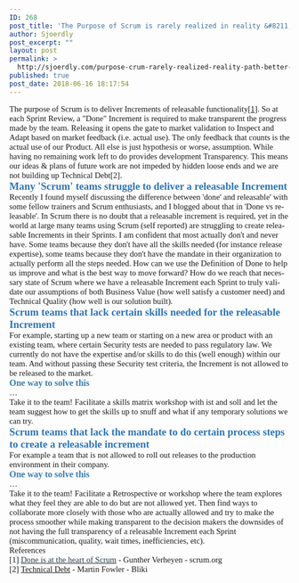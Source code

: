 ```yaml
---
ID: 268
post_title: 'The Purpose of Scrum is rarely realized in reality &#8211; a path to better feedback'
author: Sjoerdly
post_excerpt: ""
layout: post
permalink: >
  http://sjoerdly.com/purpose-crum-rarely-realized-reality-path-better-feedback/
published: true
post_date: 2018-06-16 18:17:54
---
```

<p style="margin: 0in; font-family: Calibri; font-size: 11.0pt;">The purpose of Scrum is to deliver Increments of releasable functionality[<a href="https://www.scrum.org/resources/blog/done-heart-scrum">1</a>]. So at each Sprint Review, a "Done" Increment is required to make transparent the progress made by the team. Releasing it opens the gate to market validation to Inspect and Adapt based on market feedback (i.e. actual use). The only feedback that counts is the actual use of our Product. All else is just hypothesis or worse, assumption. While having no remaining work left to do provides development Transparency. This means our ideas &amp; plans of future work are not impeded by hidden loose ends and we are not building up Technical Debt[2].</p>
<p style="margin: 0in; font-family: Calibri; font-size: 11.0pt;"></p>

<h2 lang="nl" style="margin: 0in; font-family: Calibri; font-size: 14.0pt; color: #2e75b5;">Many 'Scrum' teams struggle to deliver a releasable Increment</h2>
<p style="margin: 0in; font-family: Calibri; font-size: 11.0pt;"><span lang="nl">Recently I found myself discussing the difference between 'done' and releasable' with some fellow trainers and Scrum enthusiasts, and I blogged about that in 'Done vs releasable'. In Scrum there is no doubt that a releasable increment is required, yet in the world at large many teams using Scrum (self reported) are struggling to create releasable Increments in their Sprints.</span><span lang="en-US"> I am confident that most actually don't and never have. Some teams because they don't have all the skills needed (for instance release expertise), some teams because they don't have the mandate in their organization to actually perform all the steps needed. How can we use the Definition of Done to help us improve and what is the best way to move forward? How do we reach that necessary state of Scrum where we have a releasable Increment each Sprint to truly validate our assumptions of both Business Value (how well satisfy a customer need) and Technical Quality (how well is our solution built). </span></p>
<p style="margin: 0in; font-family: Calibri; font-size: 11.0pt;"></p>

<h2 style="margin: 0in; font-family: Calibri; font-size: 14.0pt; color: #2e75b5;">Scrum teams that lack certain skills needed for the releasable Increment</h2>
<p style="margin: 0in; font-family: Calibri; font-size: 11.0pt;">For example, starting up a new team or starting on a new area or product with an existing team, where certain Security tests are needed to pass regulatory law. We currently do not have the expertise and/or skills to do this (well enough) within our team. And without passing these Security test criteria, the Increment is not allowed to be released to the market.</p>
<p style="margin: 0in; font-family: Calibri; font-size: 11.0pt;"></p>

<h3 style="margin: 0in; font-family: Calibri; font-size: 12.0pt; color: #377bac;">One way to solve this</h3>
<p style="margin: 0in; font-family: Calibri; font-size: 11.0pt;">…</p>
<p style="margin: 0in; font-family: Calibri; font-size: 11.0pt;">Take it to the team! Facilitate a skills matrix workshop with ist and soll and let the team suggest how to get the skills up to snuff and what if any temporary solutions we can try.</p>
<p style="margin: 0in; font-family: Calibri; font-size: 11.0pt;"></p>

<h2 style="margin: 0in; font-family: Calibri; font-size: 14.0pt; color: #2e75b5;">Scrum teams that lack the mandate to do certain process steps to create a releasable increment</h2>
<p style="margin: 0in; font-family: Calibri; font-size: 11.0pt;">For example a team that is not allowed to roll out releases to the production environment in their company.</p>
<p style="margin: 0in; font-family: Calibri; font-size: 11.0pt;"></p>

<h3 style="margin: 0in; font-family: Calibri; font-size: 12.0pt; color: #377bac;">One way to solve this</h3>
<p style="margin: 0in; font-family: Calibri; font-size: 11.0pt;">…</p>
<p style="margin: 0in; font-family: Calibri; font-size: 11.0pt;">Take it to the team! Facilitate a Retrospective or workshop where the team explores what they feel they are able to do but are not allowed yet. Then find ways to collaborate more closely with those who are actually allowed and try to make the process smoother while making transparent to the decision makers the downsides of not having the full transparency of a releasable Increment each Sprint (miscommunication, quality, wait times, inefficiencies, etc).</p>
<p style="margin: 0in; font-family: Calibri; font-size: 11.0pt;"></p>
<p lang="nl" style="margin: 0in; font-family: Calibri; font-size: 11.0pt;">References</p>
<p style="margin: 0in; font-family: Calibri; font-size: 11.0pt;"><span lang="nl">[1] </span><a href="https://www.scrum.org/resources/blog/done-heart-scrum"><span lang="en-US" style="color: #263b4f;">Done is at the heart of Scrum</span></a><span lang="nl"> - </span><span lang="en-US">Gunther Verheyen - </span><span lang="nl">scrum.org</span></p>
<p style="margin: 0in; font-family: Calibri; font-size: 11.0pt;"><span lang="nl">[2] </span><a href="https://www.martinfowler.com/bliki/TechnicalDebt.html"><span lang="en-US">Technical Debt</span></a><span lang="nl"> - Martin Fowler - Bliki</span></p>